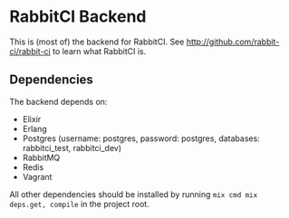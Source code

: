 # RabbitCI Backend

This is (most of) the backend for RabbitCI. See
http://github.com/rabbit-ci/rabbit-ci to learn what RabbitCI is.

## Dependencies
The backend depends on:

- Elixir
- Erlang
- Postgres (username: postgres, password: postgres, databases:
  rabbitci_test, rabbitci_dev)
- RabbitMQ
- Redis
- Vagrant

All other dependencies should be installed by running `mix cmd mix
deps.get, compile` in the project root.
